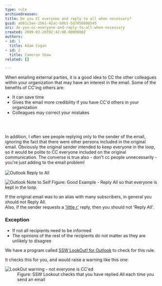 ```yaml
---
type: rule
archivedreason: 
title: Do you CC everyone and reply to all when necessary?
guid: a681c2ee-2561-42ac-b8b1-5d7056800545
uri: do-you-cc-everyone-and-reply-to-all-when-necessary
created: 2009-03-26T02:42:00.0000000Z
authors:
- id: 1
  title: Adam Cogan
- id: 2
  title: Cameron Shaw
related: []

---
```




  <p>When emailing external parties, it is a good idea to CC the other colleagues within your organization that may have an interest in the email. Some of the benefits of CC'ing others are&#58;</p>
<ul>
    <li>It can save time</li>
    <li>Gives the email more credibility if you have CC'd others in your organization</li>
    <li>Colleagues may correct your mistakes</li>
</ul>

<br><excerpt class='endintro'></excerpt><br>
<p>In addition, I often see people replying only to the sender of the email, ignoring the fact that there were other persons included in the original email. Obviously the original sender intended to keep everyone in the loop, so it would be polite to CC everyone included on the original communication. The converse is true also - don't cc people unnecessarily - you're just adding to the email problem! <br>
   <br>
   <img src="/PublishingImages/ReplyToAll.gif" alt="Outlook Reply to All" data-pin-nopin="true" /></p> 
<img src="/PublishingImages/OutlookNotetoSelf.gif" alt="Outlook Note to Self" class="ms-rteCustom-ImageArea" /> <span class="ms-rteCustom-FigureGood">Figure&#58;&#160;Good Example - Reply All so that everyone is kept in the loop.</span> <br> 
<p>If the original email was to an alias with many subscribers, in general you should not Reply All. <br>Also, if the sender requests a <a href="http&#58;//www.ssw.com.au/ssw/Redirect/Netlingo.htm">'little r'</a> reply, then you should not 'Reply All'.</p><h3>Exception</h3><ul><li>If not all recipients need to be informed</li><li>The opinions of the rest of the recipients do not matter as they are unlikely to disagree</li></ul><div class="greyBox"><div class="ms-rteCustom-YellowBorderBox">We have a program called <a href="http&#58;//www.ssw.com.au/ssw/LookOut/">SSW LookOut! for Outlook</a> to check for this rule.</div><p>It checks this for you, and would raise a warning like this one&#58;</p><dl class="image"><dt><img src="/PublishingImages/ContactorNotAllCC.GIF" alt="LookOut warning - not everyone is CC'ed" /> </dt><dd>Figure&#58; SSW Lookout checks that you have replied All each time you send an email</dd></dl> ​
</div>


